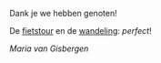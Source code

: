 Dank je we hebben genoten!

De [fietstour](/cycling#secret) en de [wandeling](/walks#koninklijke): *perfect*!

*Maria van Gisbergen*
